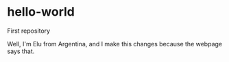 # hello-world
First repository

Well, I'm Elu from Argentina, and I make this changes because the webpage says that.
